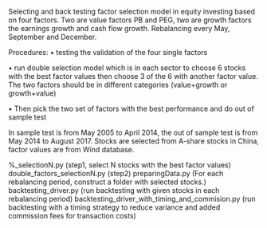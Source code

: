 Selecting and back testing factor selection model in equity investing based on four factors. Two are value factors PB and PEG, two are growth factors the earnings growth and cash flow growth. 
Rebalancing every May, September and December. 

Procedures:
•	testing the validation of the four single factors

•	run double selection model which is in each sector to choose 6 stocks with the best factor values then choose 3 of the 6 with another factor value. The two factors should be in different categories (value+growth or growth+value)

•	Then pick the two set of factors with the best performance and do out of sample test

In sample test is from May 2005 to April 2014, the out of sample test is from May 2014 to August 2017. Stocks are selected from A-share stocks in China, factor values are from Wind database. 



%_selectionN.py (step1, select N stocks with the best factor values)
double_factors_selectionN.py (step2)
preparingData.py (For each rebalancing period, construct a folder with selected stocks.) 
backtesting_driver.py (run backtesting with given stocks in each rebalancing period)
backtesting_driver_with_timing_and_commision.py (run backtesting with a timing strategy to reduce variance and added commission fees for transaction costs)

 

